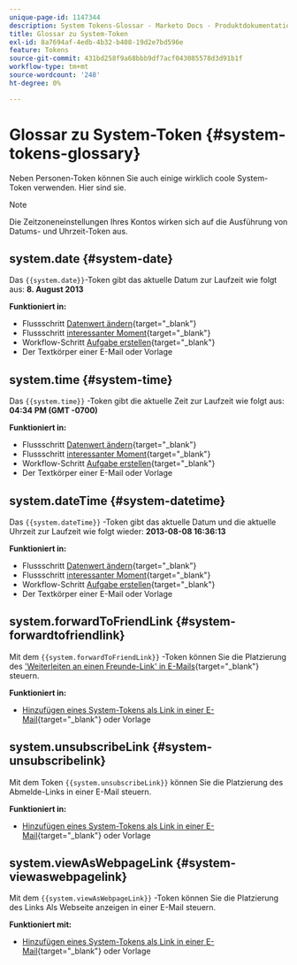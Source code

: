 ```yaml
---
unique-page-id: 1147344
description: System Tokens-Glossar - Marketo Docs - Produktdokumentation
title: Glossar zu System-Token
exl-id: 8a7694af-4edb-4b32-b408-19d2e7bd596e
feature: Tokens
source-git-commit: 431bd258f9a68bbb9df7acf043085578d3d91b1f
workflow-type: tm+mt
source-wordcount: '248'
ht-degree: 0%

---
```


# Glossar zu System-Token {#system-tokens-glossary}

Neben Personen-Token können Sie auch einige wirklich coole System-Token verwenden. Hier sind sie.

>[!NOTE]
>
>Die Zeitzoneneinstellungen Ihres Kontos wirken sich auf die Ausführung von Datums- und Uhrzeit-Token aus.

## system.date {#system-date}

Das `{{system.date}}`-Token gibt das aktuelle Datum zur Laufzeit wie folgt aus: **8. August 2013**

**Funktioniert in:**

* Flussschritt [Datenwert ändern](/help/marketo/product-docs/core-marketo-concepts/smart-campaigns/flow-actions/change-data-value.md){target="_blank"}
* Flussschritt [interessanter Moment](/help/marketo/product-docs/core-marketo-concepts/smart-campaigns/flow-actions/interesting-moment.md){target="_blank"}
* Workflow-Schritt [Aufgabe erstellen](/help/marketo/product-docs/core-marketo-concepts/smart-campaigns/salesforce-flow-actions/create-task.md){target="_blank"}
* Der Textkörper einer E-Mail oder Vorlage

## system.time {#system-time}

Das `{{system.time}}` -Token gibt die aktuelle Zeit zur Laufzeit wie folgt aus: **04:34 PM (GMT -0700)**

**Funktioniert in:**

* Flussschritt [Datenwert ändern](/help/marketo/product-docs/core-marketo-concepts/smart-campaigns/flow-actions/change-data-value.md){target="_blank"}
* Flussschritt [interessanter Moment](/help/marketo/product-docs/core-marketo-concepts/smart-campaigns/flow-actions/interesting-moment.md){target="_blank"}
* Workflow-Schritt [Aufgabe erstellen](/help/marketo/product-docs/core-marketo-concepts/smart-campaigns/salesforce-flow-actions/create-task.md){target="_blank"}
* Der Textkörper einer E-Mail oder Vorlage

## system.dateTime {#system-datetime}

Das `{{system.dateTime}}` -Token gibt das aktuelle Datum und die aktuelle Uhrzeit zur Laufzeit wie folgt wieder: **2013-08-08 16:36:13**

**Funktioniert in:**

* Flussschritt [Datenwert ändern](/help/marketo/product-docs/core-marketo-concepts/smart-campaigns/flow-actions/change-data-value.md){target="_blank"}
* Flussschritt [interessanter Moment](/help/marketo/product-docs/core-marketo-concepts/smart-campaigns/flow-actions/interesting-moment.md){target="_blank"}
* Workflow-Schritt [Aufgabe erstellen](/help/marketo/product-docs/core-marketo-concepts/smart-campaigns/salesforce-flow-actions/create-task.md){target="_blank"}
* Der Textkörper einer E-Mail oder Vorlage

## system.forwardToFriendLink {#system-forwardtofriendlink}

Mit dem `{{system.forwardToFriendLink}}` -Token können Sie die Platzierung des [&#39;Weiterleiten an einen Freunde-Link&#39; in E-Mails](/help/marketo/product-docs/email-marketing/general/functions-in-the-editor/forward-to-a-friend-link-in-emails.md){target="_blank"} steuern.

**Funktioniert in:**

* [Hinzufügen eines System-Tokens als Link in einer E-Mail](/help/marketo/product-docs/email-marketing/general/using-tokens/add-a-system-token-as-a-link-in-an-email.md){target="_blank"} oder Vorlage

## system.unsubscribeLink {#system-unsubscribelink}

Mit dem Token `{{system.unsubscribeLink}}` können Sie die Platzierung des Abmelde-Links in einer E-Mail steuern.

**Funktioniert in:**

* [Hinzufügen eines System-Tokens als Link in einer E-Mail](/help/marketo/product-docs/email-marketing/general/using-tokens/add-a-system-token-as-a-link-in-an-email.md){target="_blank"} oder Vorlage

## system.viewAsWebpageLink {#system-viewaswebpagelink}

Mit dem `{{system.viewAsWebpageLink}}` -Token können Sie die Platzierung des Links Als Webseite anzeigen in einer E-Mail steuern.

**Funktioniert mit:**

* [Hinzufügen eines System-Tokens als Link in einer E-Mail](/help/marketo/product-docs/email-marketing/general/using-tokens/add-a-system-token-as-a-link-in-an-email.md){target="_blank"} oder Vorlage
